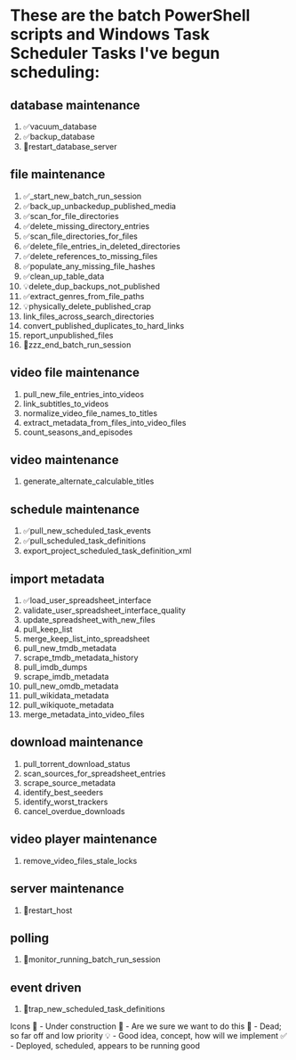 # These are the batch PowerShell scripts and Windows Task Scheduler Tasks I've begun scheduling:
## database maintenance
1. ✅vacuum_database
1. ✅backup_database
1. 🤔restart_database_server

## file maintenance
1. ✅_start_new_batch_run_session
1. ✅back_up_unbackedup_published_media
1. ✅scan_for_file_directories
1. ✅delete_missing_directory_entries
1. ✅scan_file_directories_for_files
1. ✅delete_file_entries_in_deleted_directories
1. ✅delete_references_to_missing_files
1. ✅populate_any_missing_file_hashes
1. ✅clean_up_table_data
1. 💡delete_dup_backups_not_published
1. ✅extract_genres_from_file_paths
1. 💡physically_delete_published_crap
1. link_files_across_search_directories
1. convert_published_duplicates_to_hard_links
1. report_unpublished_files
1. 🚧zzz_end_batch_run_session

## video file maintenance
1. pull_new_file_entries_into_videos 
1. link_subtitles_to_videos
1. normalize_video_file_names_to_titles
1. extract_metadata_from_files_into_video_files
1. count_seasons_and_episodes

## video maintenance
1. generate_alternate_calculable_titles

## schedule maintenance
1. ✅pull_new_scheduled_task_events
1. ✅pull_scheduled_task_definitions
1. export_project_scheduled_task_definition_xml

## import metadata
1. ✅load_user_spreadsheet_interface
1. validate_user_spreadsheet_interface_quality
1. update_spreadsheet_with_new_files
1. pull_keep_list
1. merge_keep_list_into_spreadsheet
1. pull_new_tmdb_metadata
1. scrape_tmdb_metadata_history
1. pull_imdb_dumps
1. scrape_imdb_metadata
1. pull_new_omdb_metadata
1. pull_wikidata_metadata
1. pull_wikiquote_metadata
1. merge_metadata_into_video_files

## download maintenance
1. pull_torrent_download_status
1. scan_sources_for_spreadsheet_entries
1. scrape_source_metadata
1. identify_best_seeders
1. identify_worst_trackers
1. cancel_overdue_downloads

## video player maintenance
1. remove_video_files_stale_locks

## server maintenance
1. 🤔restart_host

## polling
1. 🌙monitor_running_batch_run_session

## event driven
1. 🌙trap_new_scheduled_task_definitions

Icons
🚧 - Under construction
🤔 - Are we sure we want to do this
🌙 - Dead; so far off and low priority
💡 - Good idea, concept, how will we implement
✅ - Deployed, scheduled, appears to be running good
